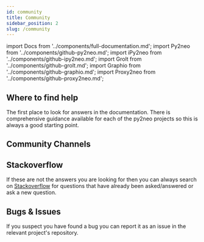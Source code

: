 ```yaml
---
id: community
title: Community
sidebar_position: 2
slug: /community
---
```

import Docs from '../components/full-documentation.md';
import Py2neo from '../components/github-py2neo.md';
import iPy2neo from '../components/github-ipy2neo.md';
import Grolt from '../components/github-grolt.md';
import Graphio from '../components/github-graphio.md';
import Proxy2neo from '../components/github-proxy2neo.md';


## Where to find help

The first place to look for answers in the documentation. There is comprehensive guidance available for each of the py2neo projects so this is always a good starting point. 

<Docs />

## Community Channels

## Stackoverflow

If these are not the answers you are looking for then you can always search on [Stackoverflow](https://stackoverflow.com/questions/tagged/py2neo) for questions that have already been asked/answered or ask a new question.

## Bugs & Issues

If you suspect you have found a bug you can report it as an issue in the relevant project's repository.

<Graphio />
<Grolt />
<iPy2neo />
<Proxy2neo />
<Py2neo />
